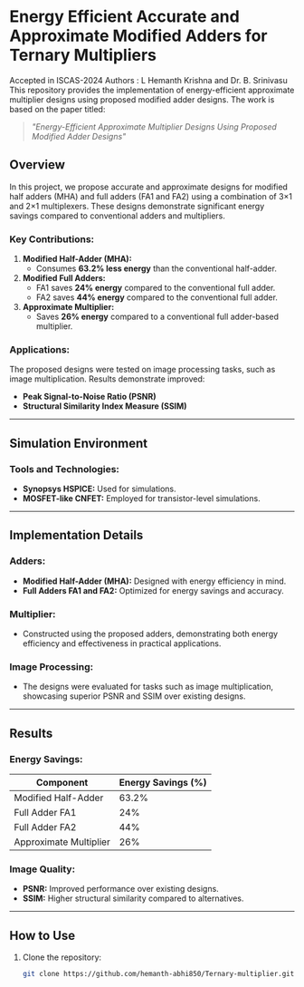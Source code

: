 # Energy Efficient Accurate and Approximate Modified Adders for Ternary Multipliers
Accepted in ISCAS-2024
Authors : L Hemanth Krishna and Dr. B. Srinivasu
This repository provides the implementation of energy-efficient approximate multiplier designs using proposed modified adder designs. The work is based on the paper titled:

> *"Energy-Efficient Approximate Multiplier Designs Using Proposed Modified Adder Designs"*

## Overview

In this project, we propose accurate and approximate designs for modified half adders (MHA) and full adders (FA1 and FA2) using a combination of 3×1 and 2×1 multiplexers. These designs demonstrate significant energy savings compared to conventional adders and multipliers.

### Key Contributions:
1. **Modified Half-Adder (MHA):**
   - Consumes **63.2% less energy** than the conventional half-adder.
2. **Modified Full Adders:**
   - FA1 saves **24% energy** compared to the conventional full adder.
   - FA2 saves **44% energy** compared to the conventional full adder.
3. **Approximate Multiplier:**
   - Saves **26% energy** compared to a conventional full adder-based multiplier.

### Applications:
The proposed designs were tested on image processing tasks, such as image multiplication. Results demonstrate improved:
- **Peak Signal-to-Noise Ratio (PSNR)**
- **Structural Similarity Index Measure (SSIM)**

---

## Simulation Environment

### Tools and Technologies:
- **Synopsys HSPICE:** Used for simulations.
- **MOSFET-like CNFET:** Employed for transistor-level simulations.

---

## Implementation Details

### Adders:
- **Modified Half-Adder (MHA):** Designed with energy efficiency in mind.
- **Full Adders FA1 and FA2:** Optimized for energy savings and accuracy.

### Multiplier:
- Constructed using the proposed adders, demonstrating both energy efficiency and effectiveness in practical applications.

### Image Processing:
- The designs were evaluated for tasks such as image multiplication, showcasing superior PSNR and SSIM over existing designs.

---

## Results

### Energy Savings:
| Component            | Energy Savings (%) |
|----------------------|--------------------|
| Modified Half-Adder  | 63.2%             |
| Full Adder FA1       | 24%               |
| Full Adder FA2       | 44%               |
| Approximate Multiplier | 26%               |

### Image Quality:
- **PSNR:** Improved performance over existing designs.
- **SSIM:** Higher structural similarity compared to alternatives.

---

## How to Use

1. Clone the repository:
   ```bash
   git clone https://github.com/hemanth-abhi850/Ternary-multiplier.git

